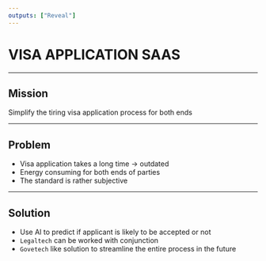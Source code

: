 ```yaml
---
outputs: ["Reveal"]
---
```


# VISA APPLICATION SAAS

---

## Mission

Simplify the tiring visa application process for both ends

---

## Problem

- Visa application takes a long time -> outdated
- Energy consuming for both ends of parties
- The standard is rather subjective

---

## Solution

- Use AI to predict if applicant is likely to be accepted or not
- `Legaltech` can be worked with conjunction
- `Govetech` like solution to streamline the entire process in the future

